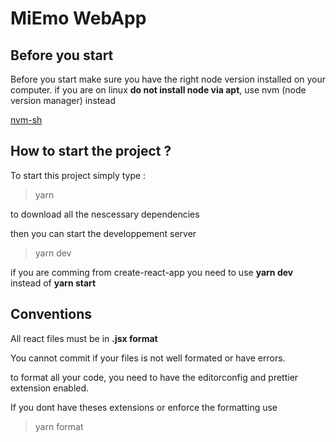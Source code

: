 # MiEmo WebApp

## Before you start

Before you start make sure you have the right node version installed on your computer.
if you are on linux **do not install node via apt**, use nvm (node version manager) instead

[nvm-sh](https://github.com/nvm-sh/nvm)

## How to start the project ? 

To start this project simply type : 
> yarn 

to download all the nescessary dependencies 

then you can start the developpement server 
> yarn dev 

if you are comming from create-react-app you need to use **yarn dev** instead of **yarn start**

## Conventions

All react files must be in **.jsx format**

You cannot commit if your files is not well formated or have errors.

to format all your code, you need to have the editorconfig and prettier extension enabled.

If you dont have theses extensions or enforce the formatting use 
> yarn format


